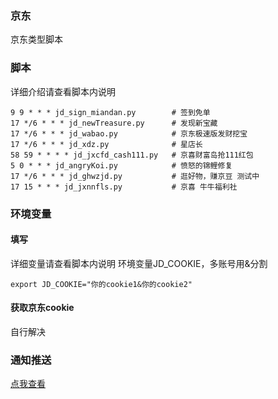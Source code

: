 ### 京东 
京东类型脚本       
### 脚本
详细介绍请查看脚本内说明    
```
9 9 * * * jd_sign_miandan.py        # 签到免单  
17 */6 * * * jd_newTreasure.py      # 发现新宝藏
17 */6 * * * jd_wabao.py            # 京东极速版发财挖宝
17 */6 * * * jd_xdz.py              # 星店长 
58 59 * * * * jd_jxcfd_cash111.py   # 京喜财富岛抢111红包
5 0 * * * jd_angryKoi.py            # 愤怒的锦鲤修复
17 */6 * * * jd_ghwzjd.py           # 逛好物，赚京豆 测试中
17 15 * * * jd_jxnnfls.py           # 京喜 牛牛福利社
```
### 环境变量
#### 填写
详细变量请查看脚本内说明 
环境变量JD_COOKIE，多账号用&分割   
```
export JD_COOKIE="你的cookie1&你的cookie2"    
```
#### 获取京东cookie
自行解决    
### 通知推送
[点我查看](https://github.com/wuye999/myScripts/blob/main/send.md)



